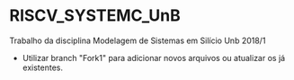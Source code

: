 # RISCV_SYSTEMC_UnB
Trabalho da disciplina Modelagem de Sistemas em Silício Unb 2018/1
- Utilizar branch "Fork1" para adicionar novos arquivos ou atualizar os já existentes.